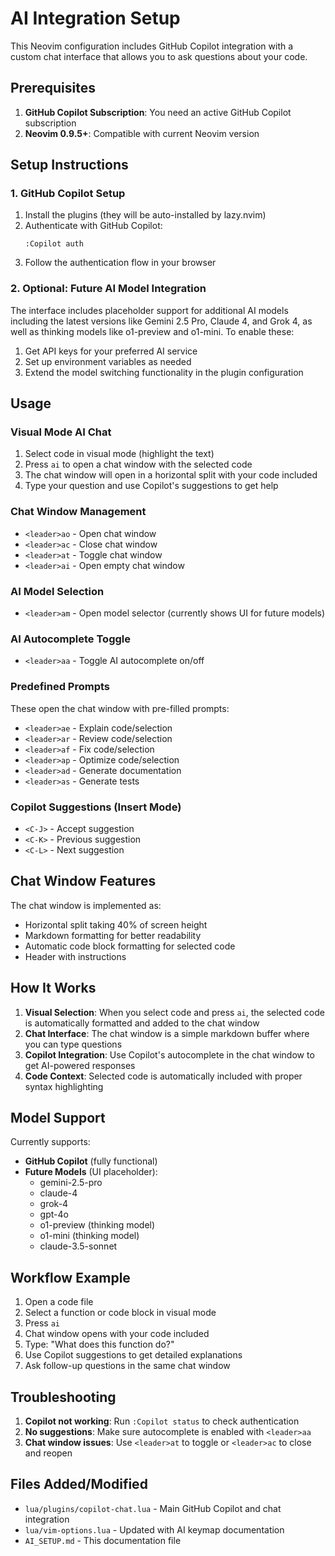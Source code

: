 # AI Integration Setup

This Neovim configuration includes GitHub Copilot integration with a custom chat interface that allows you to ask questions about your code.

## Prerequisites

1. **GitHub Copilot Subscription**: You need an active GitHub Copilot subscription
2. **Neovim 0.9.5+**: Compatible with current Neovim version

## Setup Instructions

### 1. GitHub Copilot Setup

1. Install the plugins (they will be auto-installed by lazy.nvim)
2. Authenticate with GitHub Copilot:
   ```
   :Copilot auth
   ```
3. Follow the authentication flow in your browser

### 2. Optional: Future AI Model Integration

The interface includes placeholder support for additional AI models including the latest versions like Gemini 2.5 Pro, Claude 4, and Grok 4, as well as thinking models like o1-preview and o1-mini. To enable these:
1. Get API keys for your preferred AI service
2. Set up environment variables as needed
3. Extend the model switching functionality in the plugin configuration

## Usage

### Visual Mode AI Chat
1. Select code in visual mode (highlight the text)
2. Press `ai` to open a chat window with the selected code
3. The chat window will open in a horizontal split with your code included
4. Type your question and use Copilot's suggestions to get help

### Chat Window Management
- `<leader>ao` - Open chat window
- `<leader>ac` - Close chat window  
- `<leader>at` - Toggle chat window
- `<leader>ai` - Open empty chat window

### AI Model Selection
- `<leader>am` - Open model selector (currently shows UI for future models)

### AI Autocomplete Toggle
- `<leader>aa` - Toggle AI autocomplete on/off

### Predefined Prompts
These open the chat window with pre-filled prompts:
- `<leader>ae` - Explain code/selection
- `<leader>ar` - Review code/selection
- `<leader>af` - Fix code/selection
- `<leader>ap` - Optimize code/selection
- `<leader>ad` - Generate documentation
- `<leader>as` - Generate tests

### Copilot Suggestions (Insert Mode)
- `<C-J>` - Accept suggestion
- `<C-K>` - Previous suggestion
- `<C-L>` - Next suggestion

## Chat Window Features

The chat window is implemented as:
- Horizontal split taking 40% of screen height
- Markdown formatting for better readability
- Automatic code block formatting for selected code
- Header with instructions

## How It Works

1. **Visual Selection**: When you select code and press `ai`, the selected code is automatically formatted and added to the chat window
2. **Chat Interface**: The chat window is a simple markdown buffer where you can type questions
3. **Copilot Integration**: Use Copilot's autocomplete in the chat window to get AI-powered responses
4. **Code Context**: Selected code is automatically included with proper syntax highlighting

## Model Support

Currently supports:
- **GitHub Copilot** (fully functional)
- **Future Models** (UI placeholder):
  - gemini-2.5-pro
  - claude-4
  - grok-4
  - gpt-4o
  - o1-preview (thinking model)
  - o1-mini (thinking model)
  - claude-3.5-sonnet

## Workflow Example

1. Open a code file
2. Select a function or code block in visual mode
3. Press `ai` 
4. Chat window opens with your code included
5. Type: "What does this function do?"
6. Use Copilot suggestions to get detailed explanations
7. Ask follow-up questions in the same chat window

## Troubleshooting

1. **Copilot not working**: Run `:Copilot status` to check authentication
2. **No suggestions**: Make sure autocomplete is enabled with `<leader>aa`
3. **Chat window issues**: Use `<leader>at` to toggle or `<leader>ac` to close and reopen

## Files Added/Modified

- `lua/plugins/copilot-chat.lua` - Main GitHub Copilot and chat integration
- `lua/vim-options.lua` - Updated with AI keymap documentation
- `AI_SETUP.md` - This documentation file
